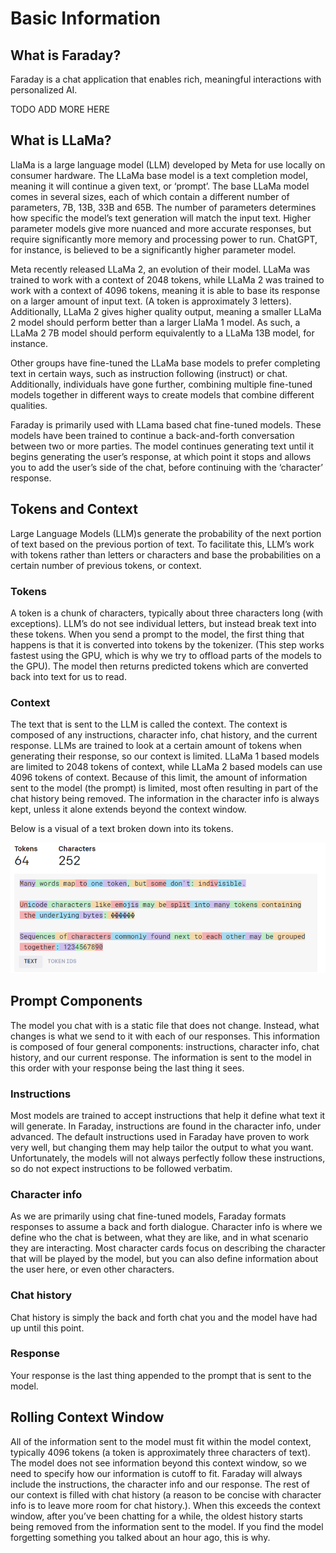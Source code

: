 # Basic Information

## What is Faraday?

Faraday is a chat application that enables rich, meaningful interactions with personalized AI.

TODO ADD MORE HERE

## What is LLaMa?

LlaMa is a large language model (LLM) developed by Meta for use locally on consumer hardware. The LLaMa base model is a text completion model, meaning it will continue a given text, or ‘prompt’. The base LLaMa model comes in several sizes, each of which contain a different number of parameters, 7B, 13B, 33B and 65B. The number of parameters determines how specific the model’s text generation will match the input text. Higher parameter models give more nuanced and more accurate responses, but require significantly more memory and processing power to run. ChatGPT, for instance, is believed to be a significantly higher parameter model.

Meta recently released LLaMa 2, an evolution of their model. LLaMa was trained to work with a context of 2048 tokens, while LLaMa 2 was trained to work with a context of 4096 tokens, meaning it is able to base its response on a larger amount of input text. (A token is approximately 3 letters). Additionally, LLaMa 2 gives higher quality output, meaning a smaller LLaMa 2 model should perform better than a larger LlaMa 1 model. As such, a LLaMa 2 7B model should perform equivalently to a LLaMa 13B model, for instance.

Other groups have fine-tuned the LLaMa base models to prefer completing text in certain ways, such as instruction following (instruct) or chat. Additionally, individuals have gone further, combining multiple fine-tuned models together in different ways to create models that combine different qualities.

Faraday is primarily used with LLama based chat fine-tuned models. These models have been trained to continue a back-and-forth conversation between two or more parties. The model continues generating text until it begins generating the user’s response, at which point it stops and allows you to add the user’s side of the chat, before continuing with the ‘character’ response.

## Tokens and Context

Large Language Models (LLM)s generate the probability of the next portion of text based on the previous portion of text. To facilitate this, LLM’s work with tokens rather than letters or characters and base the probabilities on a certain number of previous tokens, or context.

### Tokens

A token is a chunk of characters, typically about three characters long (with exceptions). LLM’s do not see individual letters, but instead break text into these tokens. When you send a prompt to the model, the first thing that happens is that it is converted into tokens by the tokenizer. (This step works fastest using the GPU, which is why we try to offload parts of the models to the GPU). The model then returns predicted tokens which are converted back into text for us to read.

### Context

The text that is sent to the LLM is called the context. The context is composed of any instructions, character info, chat history, and the current response. LLMs are trained to look at a certain amount of tokens when generating their response, so our context is limited. LLaMa 1 based models are limited to 2048 tokens of context, while LLaMa 2 based models can use 4096 tokens of context. Because of this limit, the amount of information sent to the model (the prompt) is limited, most often resulting in part of the chat history being removed. The information in the character info is always kept, unless it alone extends beyond the context window.

Below is a visual of a text broken down into its tokens.

![Tokenized Text](../images/tokenized_text.png)

## Prompt Components

The model you chat with is a static file that does not change. Instead, what changes is what we send to it with each of our responses. This information is composed of four general components: instructions, character info, chat history, and our current response. The information is sent to the model in this order with your response being the last thing it sees.

### Instructions

Most models are trained to accept instructions that help it define what text it will generate. In Faraday, instructions are found in the character info, under advanced. The default instructions used in Faraday have proven to work very well, but changing them may help tailor the output to what you want. Unfortunately, the models will not always perfectly follow these instructions, so do not expect instructions to be followed verbatim.

### Character info

As we are primarily using chat fine-tuned models, Faraday formats responses to assume a back and forth dialogue. Character info is where we define who the chat is between, what they are like, and in what scenario they are interacting. Most character cards focus on describing the character that will be played by the model, but you can also define information about the user here, or even other characters.

### Chat history

Chat history is simply the back and forth chat you and the model have had up until this point.

### Response

Your response is the last thing appended to the prompt that is sent to the model.

## Rolling Context Window

All of the information sent to the model must fit within the model context, typically 4096 tokens (a token is approximately three characters of text). The model does not see information beyond this context window, so we need to specify how our information is cutoff to fit. Faraday will always include the instructions, the character info and our response. The rest of our context is filled with chat history (a reason to be concise with character info is to leave more room for chat history.). When this exceeds the context window, after you’ve been chatting for a while, the oldest history starts being removed from the information sent to the model. If you find the model forgetting something you talked about an hour ago, this is why.
